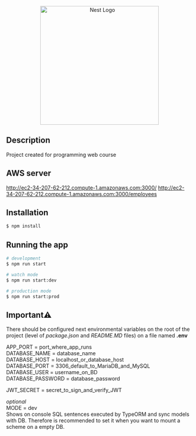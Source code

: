<p align="center">
  <a href="http://nestjs.com/" target="blank"><img src="https://nestjs.com/img/logo_text.svg" width="320" alt="Nest Logo" /></a>
</p>
  
## Description

Project created for programming web course

## AWS server
http://ec2-34-207-62-212.compute-1.amazonaws.com:3000/
http://ec2-34-207-62-212.compute-1.amazonaws.com:3000/employees

## Installation

```bash
$ npm install
```

## Running the app

```bash
# development
$ npm run start

# watch mode
$ npm run start:dev

# production mode
$ npm run start:prod
```

## Important⚠️

There should be configured next environmental variables on the root of the project (level of _package.json_ and _README.MD_ files) on a file named **.env**

APP_PORT = port_where_app_runs<br />
DATABASE_NAME = database_name<br />
DATABASE_HOST = localhost_or_database_host<br />
DATABASE_PORT = 3306_default_to_MariaDB_and_MySQL<br />
DATABASE_USER = username_on_BD<br />
DATABASE_PASSWORD = database_password<br />

JWT_SECRET = secret_to_sign_and_verify_JWT

_optional_<br />
MODE = dev<br />
Shows on console SQL sentences executed by TypeORM and sync models with DB. Therefore is recommended to set it when you want to mount a scheme on a empty DB.
